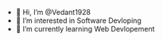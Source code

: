 - 👋 Hi, I’m @Vedant1928
- 👀 I’m interested in Software Devloping
- 🌱 I’m currently learning Web Devlopement

<!---
Vedant1928/Vedant1928 is a ✨ special ✨ repository because its `README.md` (this file) appears on your GitHub profile.
You can click the Preview link to take a look at your changes.
--->
